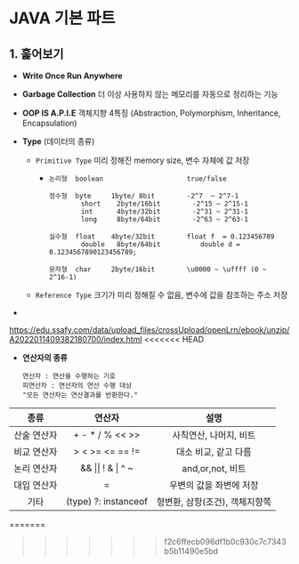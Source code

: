 # JAVA 기본 파트 

## 1. 훑어보기

- **Write Once Run Anywhere**

- **Garbage Collection**  더 이상 사용하지 않는 메모리를 자동으로 정리하는 기능

- **OOP IS A.P.I.E** 객체지향 4특징 (Abstraction, Polymorphism, Inheritance, Encapsulation)

- **Type** (데이터의 종류)

  - `Primitive Type` 미리 정해진 memory size, 변수 자체에 값 저장

    - ```
      논리형  boolean                     true/false
      
      정수형  byte     1byte/ 8bit        -2^7  ~ 2^7-1
      	      short    2byte/16bit        -2^15 ~ 2^15-1
      	      int      4byte/32bit        -2^31 ~ 2^31-1
      	      long     8byte/64bit        -2^63 ~ 2^63-1
      
      실수형  float    4byte/32bit        float f  = 0.123456789
      	      double   8byte/64bit	 	    double d = 0.1234567890123456789;
      
      문자형  char	    2byte/16bit        \u0000 ~ \uffff (0 ~ 2^16-1)
      ```

      

  - `Reference Type` 크기가 미리 정해질 수 없음, 변수에 값을 참조하는 주소 저장

- 

https://edu.ssafy.com/data/upload_files/crossUpload/openLrn/ebook/unzip/A2022011409382180700/index.html
<<<<<<< HEAD





- **연산자의 종류**

  ```
  연산자 : 연산을 수행하는 기호
  피연산자 : 연산자의 연산 수행 대상
  "모든 연산자는 연산결과를 반환한다."
  ```

|    종류     |             연산자              |              설명              |
| :---------: | :-----------------------------: | :----------------------------: |
| 산술 연산자 |     + - * /  %       <<  >>     |     사칙연산, 나머지, 비트     |
| 비교 연산자 |      >  <  >=  <=  ==  !=       |      대소 비교, 같고 다름      |
| 논리 연산자 | &&  \|\|  !         &  \|  ^  ~ |       and,or,not,  비트        |
| 대입 연산자 |                =                |    우변의 값을 좌변에 저장     |
|    기타     |     (type)   ?:  instanceof     | 형변환, 삼항(조건), 객체지향쪽 |

=======
>>>>>>> f2c6ffecb096df1b0c930c7c7343b5b11490e5bd
